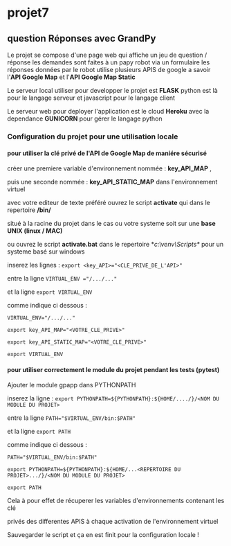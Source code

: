 # projet7
question Réponses avec GrandPy
------------------------------

Le projet se compose d'une page web qui affiche un jeu de question / réponse
les demandes sont faites à un papy robot via un formulaire
les réponses données par le robot utilise plusieurs APIS de google
a savoir l'**API Google Map** et l'**API Google Map Static**

Le serveur local utiliser pour developper le projet est **FLASK**
python est là pour le langage serveur et javascript pour le langage client

Le serveur web pour deployer l'application est le cloud **Heroku** avec la dependance **GUNICORN**
pour gérer le langage python
### Configuration du projet pour une utilisation locale

#### pour utiliser la clé privé de l'API de Google Map de maniére sécurisé

créer une premiere variable d'environnement  nommée : **key_API_MAP** ,

puis une seconde nommée : **key_API_STATIC_MAP** dans l'environnement virtuel

avec votre editeur de texte préféré ouvrez le script **activate** qui dans le repertoire  **<venv>/bin/**

situé à la racine du projet dans le cas ou votre systeme soit sur une **base UNIX (linux / MAC)**

ou ouvrez le script **activate.bat** dans le repertoire **c:\venv\Scripts\** pour un systeme basé sur windows

inserez les lignes : `export <key_API>="<CLE_PRIVE_DE_L'API>"`

entre la ligne `VIRTUAL_ENV ="/.../..."`

et la ligne `export VIRTUAL_ENV`

comme indique ci dessous :

`VIRTUAL_ENV="/.../..."`

`export key_API_MAP="<VOTRE_CLE_PRIVE>"`

`export key_API_STATIC_MAP="<VOTRE_CLE_PRIVE>"`

`export VIRTUAL_ENV`


#### pour utiliser correctement le module du projet pendant les tests (pytest)

Ajouter le module gpapp dans PYTHONPATH

inserez la ligne : `export PYTHONPATH=${PYTHONPATH}:${HOME/..../}/<NOM DU MODULE DU PROJET>`

entre la ligne `PATH="$VIRTUAL_ENV/bin:$PATH"`

et la ligne `export PATH`

comme indique ci dessous :

`PATH="$VIRTUAL_ENV/bin:$PATH"`

`export PYTHONPATH=${PYTHONPATH}:${HOME/...<REPERTOIRE DU PROJET>.../}/<NOM DU MODULE DU PROJET>`

`export PATH`

Cela à pour effet de récuperer les variables d'environnements contenant les clé

privés des differentes APIS à chaque activation de l'environnement virtuel

Sauvegarder le script et ça en est finit pour la configuration locale !



